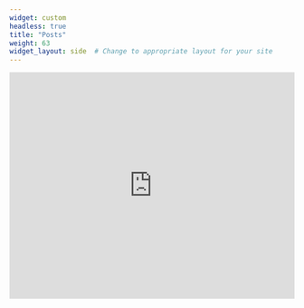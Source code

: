 ```yaml
---
widget: custom
headless: true
title: "Posts"
weight: 63
widget_layout: side  # Change to appropriate layout for your site
---
```


<div class="linkedin-rss-feed">
  <iframe src="https://rss.app/embed/v1/carousel/5WCGbujBSuMlYn6P" width="100%" height="400" style="border:0;" ></iframe>
</div>
